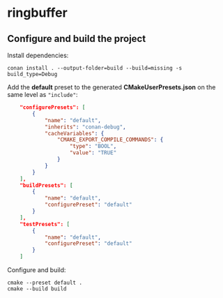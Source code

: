# ringbuffer

## Configure and build the project

Install dependencies:
```shell
conan install . --output-folder=build --build=missing -s build_type=Debug
```

Add the **default** preset to the generated **CMakeUserPresets.json** on the same level as `"include"`:
```json
    "configurePresets": [
        {
            "name": "default",
            "inherits": "conan-debug",
            "cacheVariables": {
                "CMAKE_EXPORT_COMPILE_COMMANDS": {
                    "type": "BOOL",
                    "value": "TRUE"
                }
            }
        }
    ],
    "buildPresets": [
        {
            "name": "default",
            "configurePreset": "default"
        }
    ],
    "testPresets": [
        {
            "name": "default",
            "configurePreset": "default"
        }
    ]
```

Configure and build:
```shell
cmake --preset default .
cmake --build build
```



